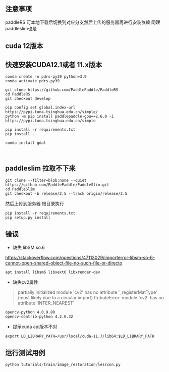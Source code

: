 



##  注意事项

paddleRS 可本地下载后切换到对应分支然后上传的服务器再进行安装依赖 同理 paddleslim也是

## cuda 12版本


## 快速安装CUDA12.1或者 11.x版本

```
conda create -n pdrs-py39 python=3.9
conda activate pdrs-py39

git clone https://github.com/PaddlePaddle/PaddleRS
cd PaddleRS
git checkout develop

pip config set global.index-url https://pypi.tuna.tsinghua.edu.cn/simple/
python -m pip install paddlepaddle-gpu==2.6.0 -i https://pypi.tuna.tsinghua.edu.cn/simple

pip install -r requirements.txt
pip install .

conda install gdal



```

## paddleslim 拉取不下来

```
git clone --filter=blob:none --quiet https://github.com/PaddlePaddle/PaddleSlim.git
cd PaddleSlim
git checkout -b release/2.5 --track origin/release/2.5

```
然后上传到服务器 根目录执行

```
pip install -r requirements.txt
pip setup.py install
```

## 错误


 - 缺失 libSM.so.6

 https://stackoverflow.com/questions/47113029/importerror-libsm-so-6-cannot-open-shared-object-file-no-such-file-or-directo
 ```
 apt install libsm6 libxext6 libxrender-dev
 
 ```

 - 缺失cv2属性

 > partially initialized module 'cv2' has no attribute '_registerMatType' (most likely due to a circular import)
 > ttributeError: module 'cv2' has no attribute 'INTER_NEAREST'     

 ```
 opencv-python 4.0.9.80
 opencv-contrib-python 4.2.0.32
 ```
 - 提示cuda api版本不对 
```
export LD_LIBRARY_PATH=/usr/local/cuda-11.7/lib64:$LD_LIBRARY_PATH
```

## 运行测试用例

```python
python tutorials/train/image_restoration/lesrcnn.py
```
